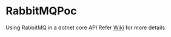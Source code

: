 # RabbitMQPoc
Using RabbitMQ in a dotnet core API Refer [Wiki](https://github.iu.edu/DNA-Learning/RabbitMQPoc/wiki) for more details
